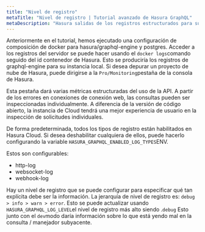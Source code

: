 ```yaml
---
title: "Nivel de registro"
metaTitle: "Nivel de registro | Tutorial avanzado de Hasura GraphQL"
metaDescription: "Hasura salidas de los registros estructurados para su API GraphQL que se pueden configurar para generar diferentes niveles de registro desde http-log, websocket-log, webhook-log"
---
```


Anteriormente en el tutorial, hemos ejecutado una configuración de composición de docker para hasura/graphql-engine y postgres. Acceder a los registros del servidor se puede hacer usando el `docker logs`comando seguido del id contenedor de Hasura. Esto se produciría los registros de graphql-engine para su instancia local. Si desea depurar un proyecto de nube de Hasura, puede dirigirse a la `Pro/Monitoring`pestaña de la consola de Hasura.

Esta pestaña dará varias métricas estructuradas del uso de la API. A partir de los errores en conexiones de conexión web, las consultas pueden ser inspeccionadas individualmente. A diferencia de la versión de código abierto, la instancia de Cloud tendrá una mejor experiencia de usuario en la inspección de solicitudes individuales.

De forma predeterminada, todos los tipos de registro están habilitados en Hasura Cloud. Si desea deshabilitar cualquiera de ellos, puede hacerlo configurando la variable `HASURA_GRAPHQL_ENABLED_LOG_TYPES`ENV.

Estos son configurables:

- http-log
- websocket-log
- webhook-log

Hay un nivel de registro que se puede configurar para especificar qué tan explícita debe ser la información. La jerarquía de nivel de registro es: `debug > info > warn > error`. Esto se puede actualizar usando `HASURA_GRAPHQL_LOG_LEVEL`el nivel de registro más alto siendo .`debug` Esto junto con el `dev`modo daría información sobre lo que está yendo mal en la consulta / manejador subyacente.
